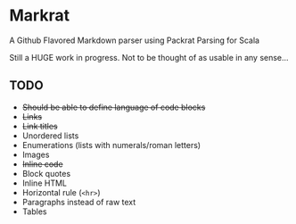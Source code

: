 Markrat
=======

A Github Flavored Markdown parser using Packrat Parsing for Scala

Still a HUGE work in progress. Not to be thought of as usable in any sense...

TODO
----
* ~~Should be able to define language of code blocks~~
* ~~Links~~
* ~~Link titles~~
* Unordered lists
* Enumerations (lists with numerals/roman letters)
* Images
* ~~Inline code~~
* Block quotes
* Inline HTML
* Horizontal rule (`<hr>`)
* Paragraphs instead of raw text
* Tables
